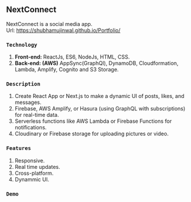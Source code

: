 ## NextConnect
NextConnect is a social media app.<br/>
Url: https://shubhamujinwal.github.io/Portfolio/

### `Technology`
1. **Front-end:** ReactJs, ES6, NodeJs, HTML, CSS.
2. **Back-end: (AWS)** AppSync(GraphQl), DynamoDB, Cloudformation, Lambda, Amplify, Cognito and S3 Storage.

### `Description`
1. Create React App or Next.js to make a dynamic UI of posts, likes, and messages.
2. Firebase, AWS Amplify, or Hasura (using GraphQL with subscriptions) for real-time data.
3. Serverless functions like AWS Lambda or Firebase Functions for notifications.
4. Cloudinary or Firebase storage for uploading pictures or video.

### `Features`
1. Responsive.
2. Real time updates.
3. Cross-platform.
4. Dynammic UI.

### `Demo`
